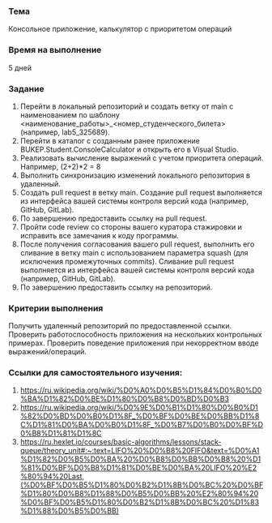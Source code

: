 ### Тема
Консольное приложение, калькулятор с приоритетом операций

### Время на выполнение
5 дней

### Задание
1. Перейти в локальный репозиторий и создать ветку от main с наименованием по шаблону <наименование_работы>_<номер_студенческого_билета> (например, lab5_325689).
2. Перейти в каталог с созданным ранее приложение BUKEP.Student.ConsoleCalculator и открыть его в Visual Studio.
3. Реализовать вычисление выражений с учетом приоритета операций. Например, (2+2)*2 = 8
4. Выполнить синхронизацию изменений локального репозитория в удаленный.
5. Создать pull request в ветку main. Создание pull request выполняется из интерфейса вашей системы контроля версий кода (например, GitHub, GitLab).
6. По завершению предоставить ссылку на pull request.
7. Пройти code review со стороны вашего куратора стажировки и исправить все замечания к коду программы.
8. После получения согласования вашего pull request, выполнить его сливание в ветку main c использованием параметра squash (для исключения промежуточных commits). Сливание pull request выполняется из интерфейса вашей системы контроля версий кода (например, GitHub, GitLab).
9. По завершению предоставить ссылку на репозиторий.

### Критерии выполнения
Получить удаленный репозиторий по предоставленной ссылки. Проверить работоспособность приложения на нескольких контрольных примерах. Проверить поведение приложения при некорректном вводе выражений/операций.

### Ссылки для самостоятельного изучения:
1. https://ru.wikipedia.org/wiki/%D0%A0%D0%B5%D1%84%D0%B0%D0%BA%D1%82%D0%BE%D1%80%D0%B8%D0%BD%D0%B3
2. https://ru.wikipedia.org/wiki/%D0%9E%D0%B1%D1%80%D0%B0%D1%82%D0%BD%D0%B0%D1%8F_%D0%BF%D0%BE%D0%BB%D1%8C%D1%81%D0%BA%D0%B0%D1%8F_%D0%B7%D0%B0%D0%BF%D0%B8%D1%81%D1%8C
3. https://ru.hexlet.io/courses/basic-algorithms/lessons/stack-queue/theory_unit#:~:text=LIFO%20%D0%B8%20FIFO&text=%D0%A1%D1%82%D0%B5%D0%BA%20%D0%B8%D0%BB%D0%B8%20%D1%81%D0%BF%D0%B8%D1%81%D0%BE%D0%BA%20LIFO%20%E2%80%94%20Last,(%D0%BF%D0%B5%D1%80%D0%B2%D1%8B%D0%BC%20%D0%BF%D1%80%D0%B8%D1%88%D0%B5%D0%BB%20%E2%80%94%20%D0%BF%D0%B5%D1%80%D0%B2%D1%8B%D0%BC%20%D1%83%D1%88%D0%B5%D0%BB)

